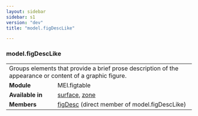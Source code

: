 ```yaml
---
layout: sidebar
sidebar: s1
version: "dev"
title: "model.figDescLike"

---
```


<div class="classSpec model">
   <h3 id="model.figDescLike">model.figDescLike</h3>
   <table class="wovenodd">
      <tr>
         <td colspan="2" class="wovenodd-col2">Groups elements that provide a brief prose description of the appearance or content
            of a
            graphic figure.
         </td>
      </tr>
      <tr>
         <td class="wovenodd-col1"><strong>Module</strong></td>
         <td class="wovenodd-col2">MEI.figtable</td>
      </tr>
      <tr>
         <td class="wovenodd-col1"><strong>Available in</strong></td>
         <td class="wovenodd-col2">
            <div class="parent">
               <div><a class="link_odd_elementSpec" href="{{ site.baseurl }}/{{ page.version }}/elements/surface.html">surface</a>, <a class="link_odd_elementSpec" href="{{ site.baseurl }}/{{ page.version }}/elements/zone.html">zone</a></div>
            </div>
         </td>
      </tr>
      <tr>
         <td class="wovenodd-col1"><strong>Members</strong></td>
         <td class="wovenodd-col2">
            <div class="parent">
               <div><a class="link_odd_elementSpec" href="{{ site.baseurl }}/{{ page.version }}/elements/figDesc.html">figDesc</a> (direct member of model.figDescLike)
               </div>
            </div>
         </td>
      </tr>
   </table>
</div>